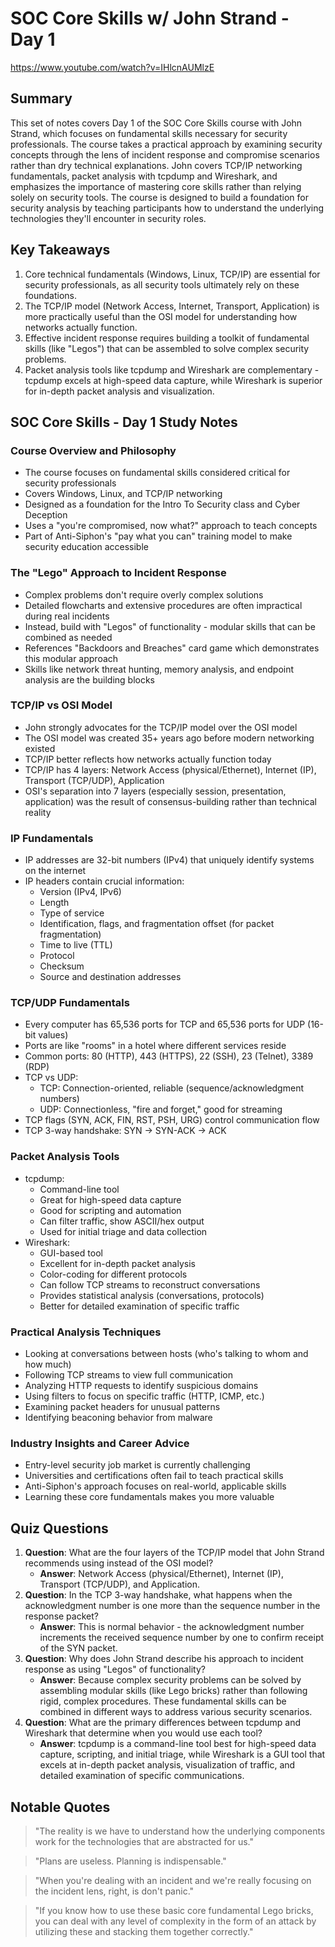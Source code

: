# SOC Core Skills w/ John Strand - Day 1

https://www.youtube.com/watch?v=IHlcnAUMlzE

## Summary

This set of notes covers Day 1 of the SOC Core Skills course with John Strand, which focuses on fundamental skills necessary for security professionals. The course takes a practical approach by examining security concepts through the lens of incident response and compromise scenarios rather than dry technical explanations. John covers TCP/IP networking fundamentals, packet analysis with tcpdump and Wireshark, and emphasizes the importance of mastering core skills rather than relying solely on security tools. The course is designed to build a foundation for security analysis by teaching participants how to understand the underlying technologies they'll encounter in security roles.

## Key Takeaways

1. Core technical fundamentals (Windows, Linux, TCP/IP) are essential for security professionals, as all security tools ultimately rely on these foundations.
2. The TCP/IP model (Network Access, Internet, Transport, Application) is more practically useful than the OSI model for understanding how networks actually function.
3. Effective incident response requires building a toolkit of fundamental skills (like "Legos") that can be assembled to solve complex security problems.
4. Packet analysis tools like tcpdump and Wireshark are complementary - tcpdump excels at high-speed data capture, while Wireshark is superior for in-depth packet analysis and visualization.

## SOC Core Skills - Day 1 Study Notes

### Course Overview and Philosophy

- The course focuses on fundamental skills considered critical for security professionals
- Covers Windows, Linux, and TCP/IP networking
- Designed as a foundation for the Intro To Security class and Cyber Deception
- Uses a "you're compromised, now what?" approach to teach concepts
- Part of Anti-Siphon's "pay what you can" training model to make security education accessible

### The "Lego" Approach to Incident Response

- Complex problems don't require overly complex solutions
- Detailed flowcharts and extensive procedures are often impractical during real incidents
- Instead, build with "Legos" of functionality - modular skills that can be combined as needed
- References "Backdoors and Breaches" card game which demonstrates this modular approach
- Skills like network threat hunting, memory analysis, and endpoint analysis are the building blocks

### TCP/IP vs OSI Model

- John strongly advocates for the TCP/IP model over the OSI model
- The OSI model was created 35+ years ago before modern networking existed
- TCP/IP better reflects how networks actually function today
- TCP/IP has 4 layers: Network Access (physical/Ethernet), Internet (IP), Transport (TCP/UDP), Application
- OSI's separation into 7 layers (especially session, presentation, application) was the result of consensus-building rather than technical reality

### IP Fundamentals

- IP addresses are 32-bit numbers (IPv4) that uniquely identify systems on the internet
- IP headers contain crucial information:
    - Version (IPv4, IPv6)
    - Length
    - Type of service
    - Identification, flags, and fragmentation offset (for packet fragmentation)
    - Time to live (TTL)
    - Protocol
    - Checksum
    - Source and destination addresses

### TCP/UDP Fundamentals

- Every computer has 65,536 ports for TCP and 65,536 ports for UDP (16-bit values)
- Ports are like "rooms" in a hotel where different services reside
- Common ports: 80 (HTTP), 443 (HTTPS), 22 (SSH), 23 (Telnet), 3389 (RDP)
- TCP vs UDP:
    - TCP: Connection-oriented, reliable (sequence/acknowledgment numbers)
    - UDP: Connectionless, "fire and forget," good for streaming
- TCP flags (SYN, ACK, FIN, RST, PSH, URG) control communication flow
- TCP 3-way handshake: SYN → SYN-ACK → ACK

### Packet Analysis Tools

- tcpdump:
    - Command-line tool
    - Great for high-speed data capture
    - Good for scripting and automation
    - Can filter traffic, show ASCII/hex output
    - Used for initial triage and data collection
- Wireshark:
    - GUI-based tool
    - Excellent for in-depth packet analysis
    - Color-coding for different protocols
    - Can follow TCP streams to reconstruct conversations
    - Provides statistical analysis (conversations, protocols)
    - Better for detailed examination of specific traffic

### Practical Analysis Techniques

- Looking at conversations between hosts (who's talking to whom and how much)
- Following TCP streams to view full communication
- Analyzing HTTP requests to identify suspicious domains
- Using filters to focus on specific traffic (HTTP, ICMP, etc.)
- Examining packet headers for unusual patterns
- Identifying beaconing behavior from malware

### Industry Insights and Career Advice

- Entry-level security job market is currently challenging
- Universities and certifications often fail to teach practical skills
- Anti-Siphon's approach focuses on real-world, applicable skills
- Learning these core fundamentals makes you more valuable

## Quiz Questions

1. **Question**: What are the four layers of the TCP/IP model that John Strand recommends using instead of the OSI model?
    - **Answer**: Network Access (physical/Ethernet), Internet (IP), Transport (TCP/UDP), and Application.
2. **Question**: In the TCP 3-way handshake, what happens when the acknowledgment number is one more than the sequence number in the response packet?
    - **Answer**: This is normal behavior - the acknowledgment number increments the received sequence number by one to confirm receipt of the SYN packet.
3. **Question**: Why does John Strand describe his approach to incident response as using "Legos" of functionality?
    - **Answer**: Because complex security problems can be solved by assembling modular skills (like Lego bricks) rather than following rigid, complex procedures. These fundamental skills can be combined in different ways to address various security scenarios.
4. **Question**: What are the primary differences between tcpdump and Wireshark that determine when you would use each tool?
    - **Answer**: tcpdump is a command-line tool best for high-speed data capture, scripting, and initial triage, while Wireshark is a GUI tool that excels at in-depth packet analysis, visualization of traffic, and detailed examination of specific communications.

## Notable Quotes

> "The reality is we have to understand how the underlying components work for the technologies that are abstracted for us."
> 

> "Plans are useless. Planning is indispensable."
> 

> "When you're dealing with an incident and we're really focusing on the incident lens, right, is don't panic."
> 

> "If you know how to use these basic core fundamental Lego bricks, you can deal with any level of complexity in the form of an attack by utilizing these and stacking them together correctly."
>
